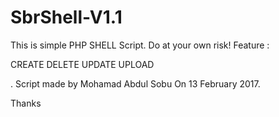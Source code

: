 # SbrShell-V1.1
This is simple PHP SHELL Script.
Do at your own risk!
Feature :

CREATE
DELETE
UPDATE
UPLOAD

.
Script made by Mohamad Abdul Sobu
On 13 February 2017.

Thanks
